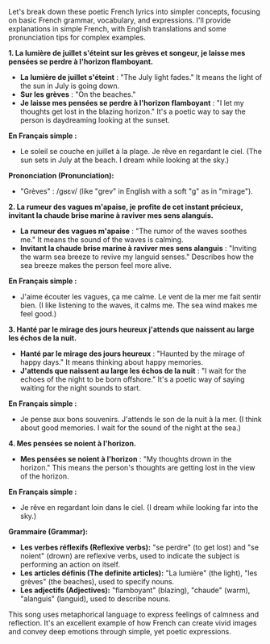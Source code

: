Let's break down these poetic French lyrics into simpler concepts, focusing on basic French grammar, vocabulary, and expressions. I'll provide explanations in simple French, with English translations and some pronunciation tips for complex examples.

**1. La lumière de juillet s'éteint sur les grèves et songeur, je laisse mes pensées se perdre à l'horizon flamboyant.**
   - **La lumière de juillet s'éteint** : "The July light fades." It means the light of the sun in July is going down.
   - **Sur les grèves** : "On the beaches." 
   - **Je laisse mes pensées se perdre à l'horizon flamboyant** : "I let my thoughts get lost in the blazing horizon." It's a poetic way to say the person is daydreaming looking at the sunset.

**En Français simple :**
   - Le soleil se couche en juillet à la plage. Je rêve en regardant le ciel. (The sun sets in July at the beach. I dream while looking at the sky.)

**Prononciation (Pronunciation):**
   - "Grèves" : /ɡʁɛv/ (like "grev" in English with a soft "g" as in "mirage").

**2. La rumeur des vagues m'apaise, je profite de cet instant précieux, invitant la chaude brise marine à raviver mes sens alanguis.**
   - **La rumeur des vagues m'apaise** : "The rumor of the waves soothes me." It means the sound of the waves is calming.
   - **Invitant la chaude brise marine à raviver mes sens alanguis** : "Inviting the warm sea breeze to revive my languid senses." Describes how the sea breeze makes the person feel more alive.

**En Français simple :**
   - J'aime écouter les vagues, ça me calme. Le vent de la mer me fait sentir bien. (I like listening to the waves, it calms me. The sea wind makes me feel good.)

**3. Hanté par le mirage des jours heureux j'attends que naissent au large les échos de la nuit.**
   - **Hanté par le mirage des jours heureux** : "Haunted by the mirage of happy days." It means thinking about happy memories.
   - **J'attends que naissent au large les échos de la nuit** : "I wait for the echoes of the night to be born offshore." It's a poetic way of saying waiting for the night sounds to start.

**En Français simple :**
   - Je pense aux bons souvenirs. J'attends le son de la nuit à la mer. (I think about good memories. I wait for the sound of the night at the sea.)

**4. Mes pensées se noient à l'horizon.**
   - **Mes pensées se noient à l'horizon** : "My thoughts drown in the horizon." This means the person's thoughts are getting lost in the view of the horizon.

**En Français simple :**
   - Je rêve en regardant loin dans le ciel. (I dream while looking far into the sky.)

**Grammaire (Grammar):**
- **Les verbes réflexifs (Reflexive verbs):** "se perdre" (to get lost) and "se noient" (drown) are reflexive verbs, used to indicate the subject is performing an action on itself.
- **Les articles définis (The definite articles):** "La lumière" (the light), "les grèves" (the beaches), used to specify nouns.
- **Les adjectifs (Adjectives):** "flamboyant" (blazing), "chaude" (warm), "alanguis" (languid), used to describe nouns.

This song uses metaphorical language to express feelings of calmness and reflection. It's an excellent example of how French can create vivid images and convey deep emotions through simple, yet poetic expressions.
